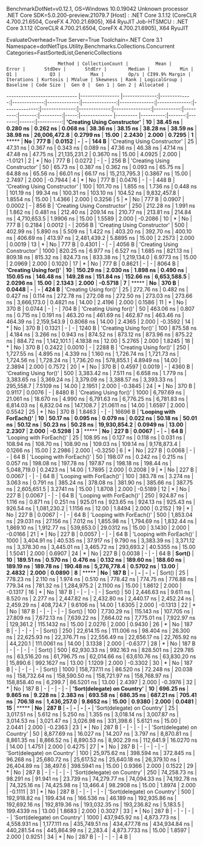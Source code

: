 
BenchmarkDotNet=v0.12.1, OS=Windows 10.0.19042
Unknown processor
.NET Core SDK=5.0.200-preview.21079.7
  [Host]     : .NET Core 3.1.12 (CoreCLR 4.700.21.6504, CoreFX 4.700.21.6905), X64 RyuJIT
  Job-HTSMCU : .NET Core 3.1.12 (CoreCLR 4.700.21.6504, CoreFX 4.700.21.6905), X64 RyuJIT

EvaluateOverhead=True  Server=True  Toolchain=.NET Core 3.1  
Namespace=dotNetTips.Utility.Benchmarks.Collections.Concurrent  Categories=FastSortedList,GenericCollections  

                       Method | CollectionCount |          Mean |        Error |       StdDev |       StdErr |        Median |           Min |            Q1 |            Q3 |           Max |         Op/s | CI99.9% Margin | Iterations | Kurtosis | MValue | Skewness | Rank | LogicalGroup | Baseline | Code Size |  Gen 0 |  Gen 1 | Gen 2 | Allocated |
----------------------------- |---------------- |--------------:|-------------:|-------------:|-------------:|--------------:|--------------:|--------------:|--------------:|--------------:|-------------:|---------------:|-----------:|---------:|-------:|---------:|-----:|------------- |--------- |----------:|-------:|-------:|------:|----------:|
 **'Creating Using Constructor'** |              **10** |      **38.45 ns** |     **0.280 ns** |     **0.262 ns** |     **0.068 ns** |      **38.36 ns** |      **38.15 ns** |      **38.28 ns** |      **38.59 ns** |      **38.98 ns** | **26,006,472.8** |      **0.2799 ns** |      **15.00** |   **2.2430** |  **2.000** |   **0.7295** |    **1** |            ***** |       **No** |     **777 B** | **0.0152** |      **-** |     **-** |     **144 B** |
 'Creating Using Constructor' |              25 |      47.31 ns |     0.367 ns |     0.343 ns |     0.089 ns |      47.36 ns |      46.38 ns |      47.14 ns |      47.48 ns |      47.75 ns | 21,135,231.2 |      0.3670 ns |      15.00 |   4.0925 |  2.000 |  -1.0121 |    2 |            * |       No |     777 B | 0.0272 |      - |     - |     256 B |
 'Creating Using Constructor' |              50 |      65.73 ns |     0.387 ns |     0.362 ns |     0.093 ns |      65.75 ns |      64.88 ns |      65.56 ns |      66.01 ns |      66.17 ns | 15,213,795.3 |      0.3867 ns |      15.00 |   2.7497 |  2.000 |  -0.7944 |    4 |            * |       No |     777 B | 0.0476 |      - |     - |     448 B |
 'Creating Using Constructor' |             100 |     101.70 ns |     1.855 ns |     1.736 ns |     0.448 ns |     101.19 ns |      99.34 ns |     100.31 ns |     103.10 ns |     104.52 ns |  9,832,457.8 |      1.8554 ns |      15.00 |   1.4366 |  2.000 |   0.3256 |    5 |            * |       No |     777 B | 0.0907 | 0.0002 |     - |     856 B |
 'Creating Using Constructor' |             250 |     212.28 ns |     1.991 ns |     1.862 ns |     0.481 ns |     212.40 ns |     209.14 ns |     210.77 ns |     213.81 ns |     214.84 ns |  4,710,653.5 |      1.9906 ns |      15.00 |   1.5589 |  2.000 |  -0.2086 |   10 |            * |       No |     777 B | 0.2184 | 0.0012 |     - |    2056 B |
 'Creating Using Constructor' |             500 |     402.99 ns |     5.890 ns |     5.509 ns |     1.422 ns |     403.20 ns |     392.70 ns |     400.10 ns |     406.69 ns |     413.97 ns |  2,481,439.2 |      5.8895 ns |      15.00 |   2.2573 |  2.000 |   0.0019 |   13 |            * |       No |     777 B | 0.4301 |      - |     - |    4056 B |
 'Creating Using Constructor' |            1000 |     820.25 ns |     6.977 ns |     6.527 ns |     1.685 ns |     821.13 ns |     809.18 ns |     815.32 ns |     824.73 ns |     833.38 ns |  1,219,134.0 |      6.9773 ns |      15.00 |   2.0969 |  2.000 |   0.1020 |   17 |            * |       No |     777 B | 0.8621 |      - |     - |    8064 B |
       **'Creating Using for()'** |              **10** |     **150.29 ns** |     **2.030 ns** |     **1.898 ns** |     **0.490 ns** |     **150.65 ns** |     **146.48 ns** |     **149.28 ns** |     **151.84 ns** |     **152.66 ns** |  **6,653,588.5** |      **2.0296 ns** |      **15.00** |   **2.1343** |  **2.000** |  **-0.5718** |    **7** |            ***** |       **No** |     **370 B** | **0.0448** |      **-** |     **-** |     **424 B** |
       'Creating Using for()' |              25 |     272.76 ns |     0.482 ns |     0.427 ns |     0.114 ns |     272.78 ns |     272.08 ns |     272.50 ns |     273.03 ns |     273.66 ns |  3,666,173.0 |      0.4821 ns |      14.00 |   2.4196 |  2.000 |   0.1586 |   11 |            * |       No |     370 B | 0.0744 |      - |     - |     704 B |
       'Creating Using for()' |              50 |     463.06 ns |     0.807 ns |     0.715 ns |     0.191 ns |     463.20 ns |     461.69 ns |     462.87 ns |     463.46 ns |     464.39 ns |  2,159,543.9 |      0.8068 ns |      14.00 |   2.4365 |  2.000 |  -0.3592 |   14 |            * |       No |     370 B | 0.1321 |      - |     - |    1240 B |
       'Creating Using for()' |             100 |     875.58 ns |     4.184 ns |     3.266 ns |     0.943 ns |     874.52 ns |     873.12 ns |     873.96 ns |     875.22 ns |     884.72 ns |  1,142,101.1 |      4.1838 ns |      12.00 |   5.2765 |  2.000 |   1.8245 |   18 |            * |       No |     370 B | 0.2422 | 0.0010 |     - |    2288 B |
       'Creating Using for()' |             250 |   1,727.55 ns |     4.895 ns |     4.339 ns |     1.160 ns |   1,726.74 ns |   1,721.73 ns |   1,724.56 ns |   1,728.24 ns |   1,736.20 ns |    578,855.1 |      4.8949 ns |      14.00 |   2.3894 |  2.000 |   0.7572 |   20 |            * |       No |     370 B | 0.4597 | 0.0019 |     - |    4360 B |
       'Creating Using for()' |             500 |   3,383.42 ns |     7.511 ns |     6.658 ns |     1.779 ns |   3,383.65 ns |   3,369.24 ns |   3,379.09 ns |   3,388.57 ns |   3,393.33 ns |    295,558.7 |      7.5109 ns |      14.00 |   2.1951 |  2.000 |  -0.3845 |   24 |            * |       No |     370 B | 0.9117 | 0.0076 |     - |    8480 B |
       'Creating Using for()' |            1000 |   6,797.69 ns |    21.061 ns |    18.670 ns |     4.990 ns |   6,791.63 ns |   6,776.25 ns |   6,781.83 ns |   6,814.03 ns |   6,832.04 ns |    147,108.7 |     21.0611 ns |      14.00 |   1.6597 |  2.000 |   0.5542 |   25 |            * |       No |     370 B | 1.8463 |      - |     - |   16696 B |
     **'Looping with ForEach()'** |              **10** |      **50.17 ns** |     **0.095 ns** |     **0.079 ns** |     **0.022 ns** |      **50.18 ns** |      **50.01 ns** |      **50.12 ns** |      **50.23 ns** |      **50.28 ns** | **19,930,854.2** |      **0.0949 ns** |      **13.00** |   **2.2307** |  **2.000** |  **-0.5298** |    **3** |            ***** |       **No** |     **227 B** | **0.0067** |      **-** |     **-** |      **64 B** |
     'Looping with ForEach()' |              25 |     108.95 ns |     0.127 ns |     0.118 ns |     0.031 ns |     108.94 ns |     108.70 ns |     108.90 ns |     109.03 ns |     109.14 ns |  9,178,873.4 |      0.1266 ns |      15.00 |   2.2986 |  2.000 |  -0.3250 |    6 |            * |       No |     227 B | 0.0068 |      - |     - |      64 B |
     'Looping with ForEach()' |              50 |     198.07 ns |     0.242 ns |     0.215 ns |     0.057 ns |     198.08 ns |     197.78 ns |     197.87 ns |     198.18 ns |     198.44 ns |  5,048,719.0 |      0.2423 ns |      14.00 |   1.7895 |  2.000 |   0.2008 |    9 |            * |       No |     227 B | 0.0067 |      - |     - |      64 B |
     'Looping with ForEach()' |             100 |     383.78 ns |     3.274 ns |     3.063 ns |     0.791 ns |     385.24 ns |     378.08 ns |     381.90 ns |     385.66 ns |     387.75 ns |  2,605,651.5 |      3.2741 ns |      15.00 |   1.8708 |  2.000 |  -0.5189 |   12 |            * |       No |     227 B | 0.0067 |      - |     - |      64 B |
     'Looping with ForEach()' |             250 |     924.87 ns |     1.116 ns |     0.871 ns |     0.251 ns |     925.01 ns |     923.65 ns |     924.13 ns |     925.43 ns |     926.54 ns |  1,081,230.2 |      1.1156 ns |      12.00 |   1.8494 |  2.000 |   0.2152 |   19 |            * |       No |     227 B | 0.0067 |      - |     - |      64 B |
     'Looping with ForEach()' |             500 |   1,853.04 ns |    29.031 ns |    27.156 ns |     7.012 ns |   1,855.98 ns |   1,794.69 ns |   1,832.44 ns |   1,869.10 ns |   1,912.77 ns |    539,653.0 |     29.0312 ns |      15.00 |   3.1430 |  2.000 |  -0.0166 |   21 |            * |       No |     227 B | 0.0057 |      - |     - |      64 B |
     'Looping with ForEach()' |            1000 |   3,404.91 ns |    40.535 ns |    37.917 ns |     9.790 ns |   3,383.39 ns |   3,371.12 ns |   3,378.30 ns |   3,445.01 ns |   3,465.72 ns |    293,693.2 |     40.5355 ns |      15.00 |   1.5041 |  2.000 |   0.6907 |   24 |            * |       No |     227 B | 0.0038 |      - |     - |      64 B |
                       **Sort()** |              **10** |     **189.51 ns** |     **0.570 ns** |     **0.476 ns** |     **0.132 ns** |     **189.60 ns** |     **188.60 ns** |     **189.19 ns** |     **189.78 ns** |     **190.48 ns** |  **5,276,778.4** |      **0.5702 ns** |      **13.00** |   **2.4832** |  **2.000** |   **0.0890** |    **8** |            ***** |       **No** |     **187 B** |      **-** |      **-** |     **-** |         **-** |
                       Sort() |              25 |     778.23 ns |     2.110 ns |     1.974 ns |     0.510 ns |     778.42 ns |     774.75 ns |     776.88 ns |     779.34 ns |     781.32 ns |  1,284,975.2 |      2.1100 ns |      15.00 |   1.8612 |  2.000 |  -0.1317 |   16 |            * |       No |     187 B |      - |      - |     - |         - |
                       Sort() |              50 |   2,446.63 ns |     9.611 ns |     8.520 ns |     2.277 ns |   2,447.82 ns |   2,432.80 ns |   2,440.17 ns |   2,452.24 ns |   2,459.29 ns |    408,724.7 |      9.6106 ns |      14.00 |   1.6305 |  2.000 |  -0.1313 |   22 |            * |       No |     187 B |      - |      - |     - |         - |
                       Sort() |             100 |   7,730.29 ns |   115.143 ns |   107.705 ns |    27.809 ns |   7,672.13 ns |   7,639.22 ns |   7,664.02 ns |   7,775.01 ns |   7,922.97 ns |    129,361.2 |    115.1432 ns |      15.00 |   2.0276 |  2.000 |   0.9430 |   26 |            * |       No |     187 B |      - |      - |     - |         - |
                       Sort() |             250 |  22,614.15 ns |   111.006 ns |    98.404 ns |    26.300 ns |  22,625.93 ns |  22,376.71 ns |  22,556.49 ns |  22,656.17 ns |  22,765.92 ns |     44,220.1 |    111.0061 ns |      14.00 |   3.1338 |  2.000 |  -0.6377 |   28 |            * |       No |     187 B |      - |      - |     - |         - |
                       Sort() |             500 |  62,930.33 ns |   992.163 ns |   828.501 ns |   229.785 ns |  63,516.20 ns |  61,796.75 ns |  62,014.66 ns |  63,610.76 ns |  63,830.20 ns |     15,890.6 |    992.1627 ns |      13.00 |   1.1209 |  2.000 |  -0.3302 |   30 |            * |       No |     187 B |      - |      - |     - |         - |
                       Sort() |            1000 | 158,737.11 ns |    86.520 ns |    72.248 ns |    20.038 ns | 158,732.64 ns | 158,590.50 ns | 158,721.97 ns | 158,768.97 ns | 158,858.40 ns |      6,299.7 |     86.5201 ns |      13.00 |   2.4397 |  2.000 |  -0.3976 |   32 |            * |       No |     187 B |      - |      - |     - |         - |
  **'Sort(delegate) on Country'** |              **10** |     **696.25 ns** |     **9.865 ns** |     **9.228 ns** |     **2.383 ns** |     **693.58 ns** |     **686.35 ns** |     **687.21 ns** |     **705.41 ns** |     **706.18 ns** |  **1,436,257.0** |      **9.8652 ns** |      **15.00** |   **0.9380** |  **2.000** |   **0.0481** |   **15** |            ***** |       **No** |     **287 B** |      **-** |      **-** |     **-** |         **-** |
  'Sort(delegate) on Country' |              25 |   3,017.51 ns |     5.612 ns |     5.250 ns |     1.355 ns |   3,018.14 ns |   3,007.87 ns |   3,014.53 ns |   3,021.47 ns |   3,026.98 ns |    331,398.6 |      5.6121 ns |      15.00 |   2.0441 |  2.000 |  -0.2363 |   23 |            * |       No |     287 B |      - |      - |     - |         - |
  'Sort(delegate) on Country' |              50 |   8,877.69 ns |    16.027 ns |    14.207 ns |     3.797 ns |   8,870.81 ns |   8,861.35 ns |   8,866.52 ns |   8,890.53 ns |   8,902.29 ns |    112,641.9 |     16.0270 ns |      14.00 |   1.4751 |  2.000 |   0.4275 |   27 |            * |       No |     287 B |      - |      - |     - |         - |
  'Sort(delegate) on Country' |             100 |  25,975.62 ns |   398.594 ns |   372.845 ns |    96.268 ns |  25,680.72 ns |  25,617.52 ns |  25,640.18 ns |  26,379.10 ns |  26,404.89 ns |     38,497.6 |    398.5941 ns |      15.00 |   0.9366 |  2.000 |   0.1522 |   29 |            * |       No |     287 B |      - |      - |     - |         - |
  'Sort(delegate) on Country' |             250 |  74,258.73 ns |    98.291 ns |    91.941 ns |    23.739 ns |  74,279.77 ns |  74,094.33 ns |  74,192.78 ns |  74,325.16 ns |  74,425.98 ns |     13,466.4 |     98.2908 ns |      15.00 |   1.8974 |  2.000 |  -0.1111 |   31 |            * |       No |     287 B |      - |      - |     - |         - |
  'Sort(delegate) on Country' |             500 | 192,918.82 ns |   199.434 ns |   166.536 ns |    46.189 ns | 192,935.86 ns | 192,692.16 ns | 192,819.36 ns | 193,032.35 ns | 193,236.82 ns |      5,183.5 |    199.4339 ns |      13.00 |   1.8683 |  2.000 |   0.3027 |   33 |            * |       No |     287 B |      - |      - |     - |         - |
  'Sort(delegate) on Country' |            1000 | 437,945.92 ns | 4,873.773 ns | 4,558.931 ns | 1,177.111 ns | 435,749.51 ns | 434,477.78 ns | 434,934.84 ns | 440,281.54 ns | 445,864.99 ns |      2,283.4 |  4,873.7733 ns |      15.00 |   1.8597 |  2.000 |   0.9251 |   34 |            * |       No |     287 B |      - |      - |     - |       4 B |
